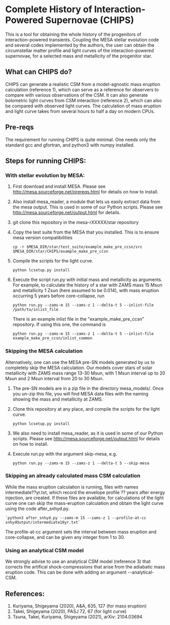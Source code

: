 # Complete History of Interaction-Powered Supernovae (CHIPS)

This is a tool for obtaining the whole history of the progenitors of
interaction-powered transients. Coupling the MESA stellar evolution
code and several codes implemented by the authors, the user can obtain the
circumstellar matter profile and light curves of the interaction-powered
supernovae, for a selected mass and metallicity of the progenitor star.

## What can CHIPS do?

CHIPS can generate a realistic CSM from a model-agnostic mass eruption calculation (reference 1), which can serve as a reference for observers to compare with various observations of the CSM. It can also generate bolometric light curves from CSM interaction (reference 2), which can also be compared with observed light curves. The calculation of mass eruption and light curve takes from several hours to half a day on modern CPUs.

## Pre-reqs

The requirement for running CHIPS is quite minimal. One needs only the standard gcc and gfortran, and python3 with numpy installed.

## Steps for running CHIPS:
### With stellar evolution by MESA:
1. First download and install MESA. Please see <http://mesa.sourceforge.net/prereqs.html> for details on how to install.
2. Also install mesa_reader, a module that lets us easily extract data from the mesa output. This is used in some of our Python scripts. Please see <http://mesa.sourceforge.net/output.html> for details.
3. git clone this repository in the mesa-rXXXXX/star repository
4. Copy the test suite from the MESA that you installed. This is to ensure mesa version compatibilities

	`cp -r $MESA_DIR/star/test_suite/example_make_pre_ccsn/src $MESA_DIR/star/CHIPS/example_make_pre_ccsn`

5. Compile the scripts for the light curve.

	`python lcsetup.py install`

6. Execute the script run.py with initial mass and metallicity as arguments. For example, to calculate the history of a star with ZAMS mass 15 Msun and metallicity 1 Zsun (here assumed to be 0.014), with mass eruption occurring 5 years before core-collapse, run

	`python run.py --zams-m 15 --zams-z 1 --delta-t 5 --inlist-file /path/to/inlist_file`

   There is an example inlist file in the "example_make_pre_ccsn" repository. If using this one, the command is

	`python run.py --zams-m 15 --zams-z 1 --delta-t 5 --inlist-file example_make_pre_ccsn/inlist_common`

### Skipping the MESA calculation
Alternatively, one can use the MESA pre-SN models generated by us to completely skip the MESA calculation. Our models cover stars of solar metallicity with ZAMS mass range 13-30 Msun, with 1 Msun interval up to 20 Msun and 2 Msun interval from 20 to 30 Msun.

1. The pre-SN models are in a zip file in the directory mesa_models/. Once you un-zip this file, you will find MESA data files with the naming showing the mass and metallicity at ZAMS.
2. Clone this repository at any place, and compile the scripts for the light curve.

	`python lcsetup.py install`

3. We also need to install mesa_reader, as it is used in some of our Python scripts. Please see <http://mesa.sourceforge.net/output.html> for details on how to install.
4. Execute run.py with the argument skip-mesa, e.g.

	`python run.py --zams-m 15 --zams-z 1 --delta-t 5 --skip-mesa`


### Skipping an already calculated mass CSM calculation
While the mass eruption calculation is running, files with names intermediate??yr.txt, which record the envelope profile ?? years after energy injection, are created. If these files are available, for calculations of the light curve one can skip the mass-eruption calculation and obtain the light curve using the code after_snhyd.py.

	`python3 after_snhyd.py --zams-m 15 --zams-z 1 --profile-at-cc snhydOutput/intermediate10yr.txt`

The profile-at-cc argument sets the interval between mass eruption and core-collapse, and can be given any integer from 1 to 30.

### Using an analytical CSM model
We strongly advise to use an analytical CSM model (reference 3) that corrects the artifical shock-compressions that arise from the adiabatic mass eruption code. This can be done with adding an  argument --analytical-CSM.


## References:
1. Kuriyama, Shigeyama (2020), A&A, 635, 127 (for mass eruption)
2. Takei, Shigeyama (2020), PASJ 72, 67 (for light curve)
3. Tsuna, Takei, Kuriyama, Shigeyama (2021), arXiv: 2104.03694
